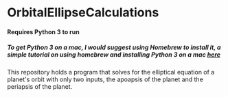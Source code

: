 # OrbitalEllipseCalculations

#### Requires Python 3 to run
##### To get Python 3 on a mac, I would suggest using Homebrew to install it, a simple tutorial on using homebrew and installing Python 3 on a mac [here](http://docs.python-guide.org/en/latest/starting/install3/osx/) 

This repository holds a program that solves for the elliptical equation of a planet's orbit with only two inputs, the apoapsis of the planet and the periapsis of the planet.

